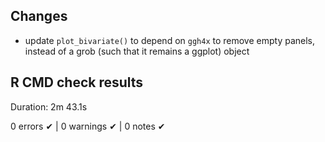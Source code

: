 ## Changes

* update `plot_bivariate()` to depend on `ggh4x` to remove empty panels, instead
of a grob (such that it remains a ggplot) object

## R CMD check results

Duration: 2m 43.1s

0 errors ✔ | 0 warnings ✔ | 0 notes ✔
